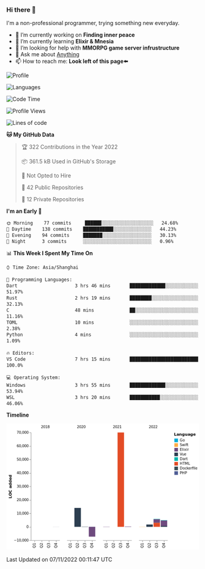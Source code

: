 ### Hi there 👋

I'm a non-professional programmer, trying something new everyday.

<!--
**dyzdyz010/dyzdyz010** is a ✨ _special_ ✨ repository because its `README.md` (this file) appears on your GitHub profile.
-->

- 🔭 I’m currently working on **Finding inner peace**
- 🌱 I’m currently learning **Elixir & Mnesia**
- 🤔 I’m looking for help with **MMORPG game server infrustructure**
- 💬 Ask me about [Anything](https://github.com/dyzdyz010/dyzdyz010/issues)
- 📫 How to reach me: **Look left of this page⬅️**

<!-- - 👯 I’m looking to collaborate on
- 😄 Pronouns: ...
- ⚡ Fun fact: ...
 -->
 
![Profile](https://github-readme-stats.vercel.app/api?username=dyzdyz010&count_private=true&show_icons=true&theme=dracula)

![Languages](https://github-readme-stats.vercel.app/api/top-langs/?username=dyzdyz010&layout=compact&theme=dracula)

<!--START_SECTION:waka-->
![Code Time](http://img.shields.io/badge/Code%20Time-512%20hrs%2014%20mins-blue)

![Profile Views](http://img.shields.io/badge/Profile%20Views-4-blue)

![Lines of code](https://img.shields.io/badge/From%20Hello%20World%20I%27ve%20Written-90%20Thousand%20lines%20of%20code-blue)

**🐱 My GitHub Data** 

> 🏆 322 Contributions in the Year 2022
 > 
> 📦 361.5 kB Used in GitHub's Storage 
 > 
> 🚫 Not Opted to Hire
 > 
> 📜 42 Public Repositories 
 > 
> 🔑 12 Private Repositories  
 > 
**I'm an Early 🐤** 

```text
🌞 Morning    77 commits     ██████░░░░░░░░░░░░░░░░░░░   24.68% 
🌆 Daytime    138 commits    ███████████░░░░░░░░░░░░░░   44.23% 
🌃 Evening    94 commits     ███████░░░░░░░░░░░░░░░░░░   30.13% 
🌙 Night      3 commits      ░░░░░░░░░░░░░░░░░░░░░░░░░   0.96%

```


📊 **This Week I Spent My Time On** 

```text
⌚︎ Time Zone: Asia/Shanghai

💬 Programming Languages: 
Dart                     3 hrs 46 mins       █████████████░░░░░░░░░░░░   51.97% 
Rust                     2 hrs 19 mins       ████████░░░░░░░░░░░░░░░░░   32.13% 
C                        48 mins             ██░░░░░░░░░░░░░░░░░░░░░░░   11.16% 
TOML                     10 mins             ░░░░░░░░░░░░░░░░░░░░░░░░░   2.38% 
Python                   4 mins              ░░░░░░░░░░░░░░░░░░░░░░░░░   1.09%

🔥 Editors: 
VS Code                  7 hrs 15 mins       █████████████████████████   100.0%

💻 Operating System: 
Windows                  3 hrs 55 mins       █████████████░░░░░░░░░░░░   53.94% 
WSL                      3 hrs 20 mins       ███████████░░░░░░░░░░░░░░   46.06%

```

**Timeline**

![Chart not found](https://raw.githubusercontent.com/dyzdyz010/dyzdyz010/master/charts/bar_graph.png) 


 Last Updated on 07/11/2022 00:11:47 UTC
<!--END_SECTION:waka-->
